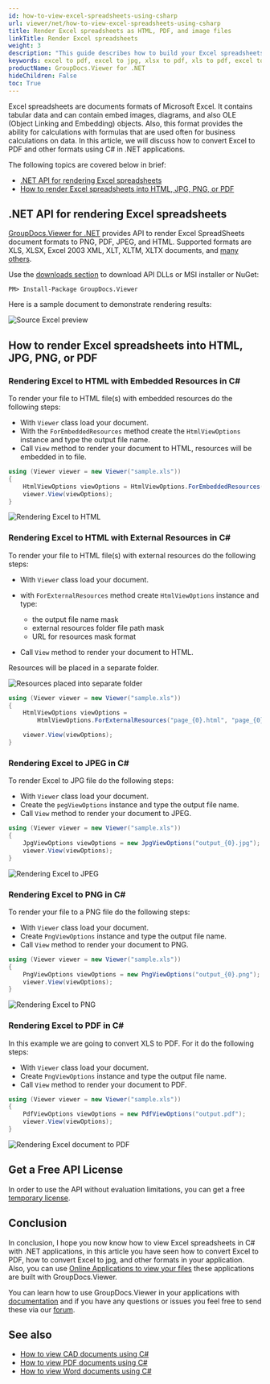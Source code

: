 ```yaml
---
id: how-to-view-excel-spreadsheets-using-csharp
url: viewer/net/how-to-view-excel-spreadsheets-using-csharp
title: Render Excel spreadsheets as HTML, PDF, and image files
linkTitle: Render Excel spreadsheets
weight: 3
description: "This guide describes how to build your Excel spreadsheets files viewer in C#. View Excel spreadsheets to render as HTML, JPG, PNG, or PDF using GroupDocs.Viewer .--NET API by GroupDocs."
keywords: excel to pdf, excel to jpg, xlsx to pdf, xls to pdf, excel to pdf online, convert xls to pdf, convert xlsx to pdf
productName: GroupDocs.Viewer for .NET
hideChildren: False
toc: True
---
```


Excel spreadsheets are documents formats of Microsoft Excel. It contains tabular data and can contain embed images, diagrams, and also OLE (Object Linking and Embedding) objects. Also, this format provides the ability for calculations with formulas that are used often for business calculations on data.
In this article, we will discuss how to convert Excel to PDF and other formats using C# in .NET applications.

The following topics are covered below in brief:

* [.NET API for rendering Excel spreadsheets](viewer/net/how-to-view-excel-spreadsheets-using-csharp/#net-api-for-rendering-word-files)
* [How to render Excel spreadsheets into HTML, JPG, PNG, or PDF](viewer/net/how-to-view-excel-spreadsheets-using-csharp/#how-to-render-excel-spreadsheets-files-into-html-jpg-png-or-pdf)

## .NET API for rendering Excel spreadsheets

[GroupDocs.Viewer for .NET](#https://products.groupdocs.com/viewer/net) provides API to render Excel SpreadSheets document formats to PNG, PDF, JPEG, and HTML. Supported formats are XLS, XLSX, Excel 2003 XML, XLT, XLTM, XLTX documents, and [many others](https://docs.groupdocs.com/viewer/net/supported-document-formats/).

Use the [downloads section](https://downloads.groupdocs.com/viewer/net) to download API DLLs or MSI installer or NuGet:

```nuget
PM> Install-Package GroupDocs.Viewer
```

Here is a sample document to demonstrate rendering results:

![Source Excel preview](viewer/net/images/viewer-use-cases/how-to-view-excel-spreadsheets-using-csharp/source_xls_preview.jpg)

## How to render Excel spreadsheets into HTML, JPG, PNG, or PDF

### Rendering Excel to HTML with Embedded Resources in C\#

To render your file to HTML file(s) with embedded resources do the following steps:

* With `Viewer` class load your document.
* With the `ForEmbeddedResources` method create the `HtmlViewOptions` instance and type the output file name.
* Call `View` method to render your document to HTML, resources will be embedded in to file.

```cs
using (Viewer viewer = new Viewer("sample.xls"))
{
    HtmlViewOptions viewOptions = HtmlViewOptions.ForEmbeddedResources("page_{0}.html");
    viewer.View(viewOptions);
}
```

![Rendering Excel to HTML](viewer/net/images/viewer-use-cases/how-to-view-excel-spreadsheets-using-csharp/rendering_to_html_with_embed.jpg)

### Rendering Excel to HTML with External Resources in C\#

To render your file to HTML file(s) with external resources do the following steps:

* With `Viewer` class load your document.
* with `ForExternalResources` method create `HtmlViewOptions` instance and type:
  * the output file name mask
  * external resources folder file path mask
  * URL for resources mask format

* Call `View` method to render your document to HTML.

Resources will be placed in a separate folder.

![Resources placed into separate folder](viewer/net/images/viewer-use-cases/how-to-view-excel-spreadsheets-using-csharp/resources_placed_to_separate_folder.jpg)

```cs
using (Viewer viewer = new Viewer("sample.xls"))
{
    HtmlViewOptions viewOptions = 
        HtmlViewOptions.ForExternalResources("page_{0}.html", "page_{0}/resource_{0}_{1}", "page_{0}/resource_{0}_{1}");

    viewer.View(viewOptions);
}
```

### Rendering Excel to JPEG in C\#

To render Excel to JPG file do the following steps:

* With `Viewer` class load your document.
* Сreate the `pegViewOptions` instance and type the output file name.
* Call `View` method to render your document to JPEG.

```cs
using (Viewer viewer = new Viewer("sample.xls"))
{
    JpgViewOptions viewOptions = new JpgViewOptions("output_{0}.jpg");
    viewer.View(viewOptions);
}
```

![Rendering Excel to JPEG](viewer/net/images/viewer-use-cases/how-to-view-excel-spreadsheets-using-csharp/rendering_xls_to_jpeg.jpg)

### Rendering Excel to PNG in C\#

To render your file to a PNG file do the following steps:

* With `Viewer` class load your document.
* Сreate `PngViewOptions` instance and type the output file name.
* Call `View` method to render your document to PNG.

```cs
using (Viewer viewer = new Viewer("sample.xls"))
{
    PngViewOptions viewOptions = new PngViewOptions("output_{0}.png");
    viewer.View(viewOptions);
}
```

![Rendering Excel to PNG](viewer/net/images/viewer-use-cases/how-to-view-excel-spreadsheets-using-csharp/rendering_xls_to_png.jpg)

### Rendering Excel to PDF in C\#

In this example we are going to convert XLS to PDF.
For it do the following steps:

* With `Viewer` class load your document.
* Сreate `PngViewOptions` instance and type the output file name.
* Call `View` method to render your document to PDF.

```cs
using (Viewer viewer = new Viewer("sample.xls"))
{
    PdfViewOptions viewOptions = new PdfViewOptions("output.pdf");
    viewer.View(viewOptions);
}
```

![Rendering Excel document to PDF](viewer/net/images/viewer-use-cases/how-to-view-excel-spreadsheets-using-csharp/rendering_xls_to_pdf.jpg)

## Get a Free API License

In order to use the API without evaluation limitations, you can get a free [temporary license](https://purchase.groupdocs.com/temporary-license).

## Conclusion

In conclusion, I hope you now know how to view Excel spreadsheets in C# with .NET applications, in this article you have seen how to convert Excel to PDF, how to convert Excel to jpg, and other formats in your application.
Also, you can use [Online Applications to view your files](https://products.groupdocs.app/viewer/family) these applications are built with GroupDocs.Viewer.

You can learn how to use GroupDocs.Viewer in your applications with [documentation](https://docs.groupdocs.com/viewer/net/) and if you have any questions or issues you feel free to send these via our [forum](https://forum.groupdocs.com/).

## See also

* [How to view CAD documents using C#](viewer/net/how-to-view-cad-documents-using-csharp/)
* [How to view PDF documents using C#](viewer/net/how-to-view-pdf-documents-using-csharp/)
* [How to view Word documents using C#](viewer/net/how-to-view-word-documents-using-csharp/)
